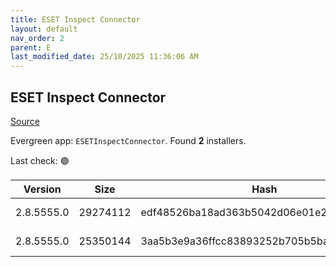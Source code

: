 ```yaml
---
title: ESET Inspect Connector
layout: default
nav_order: 2
parent: E
last_modified_date: 25/10/2025 11:36:06 AM
---
```


## ESET Inspect Connector

[Source](https://www.eset.com/int/business/download/inspect/)

Evergreen app: `ESETInspectConnector`. Found **2** installers.

Last check: 🟢

| Version    | Size     | Hash                                     | Language | Architecture | Type | URI                                                                                                                                                                                                        |
| ---------- | -------- | ---------------------------------------- | -------- | ------------ | ---- | ---------------------------------------------------------------------------------------------------------------------------------------------------------------------------------------------------------- |
| 2.8.5555.0 | 29274112 | edf48526ba18ad363b5042d06e01e2d68d9fb247 | en_US    | x64          | msi  | [https://repository.eset.com/v1/com/eset/apps/business/eei/agent/v2/2.8.5555.0/ei_connector_nt64.msi](https://repository.eset.com/v1/com/eset/apps/business/eei/agent/v2/2.8.5555.0/ei_connector_nt64.msi) |
| 2.8.5555.0 | 25350144 | 3aa5b3e9a36ffcc83893252b705b5ba65772179f | en_US    | x86          | msi  | [https://repository.eset.com/v1/com/eset/apps/business/eei/agent/v2/2.8.5555.0/ei_connector_nt32.msi](https://repository.eset.com/v1/com/eset/apps/business/eei/agent/v2/2.8.5555.0/ei_connector_nt32.msi) |
